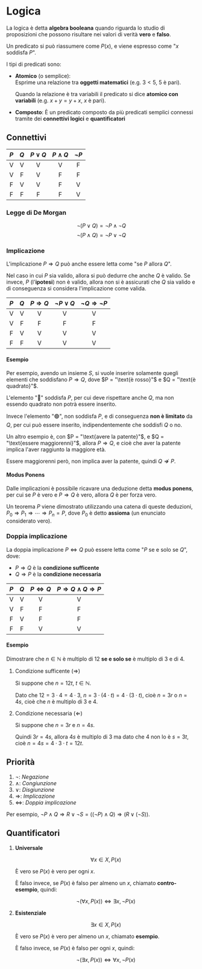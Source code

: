 # Logica

La logica è detta **algebra booleana** quando riguarda lo studio di proposizioni che possono risultare nei valori di verità **vero** e **falso**.

Un predicato si può riassumere come $P(x)$, e viene espresso come "$x$ soddisfa $P$".

I tipi di predicati sono:
- **Atomico** (o semplice): \
	Esprime una relazione tra **oggetti matematici** (e.g. $3 < 5$, $5 \text{ è pari}$).

	Quando la relazione è tra variabili il predicato si dice **atomico con variabili** (e.g. $x + y = y + x$, $x \text{ è pari}$).

- **Composto**: È un predicato composto da più predicati semplici connessi tramite dei **connettivi logici** e **quantificatori**

## Connettivi

| $P$ | $Q$ | $P \lor Q$ | $P \land Q$ | $\neg P$ |
|:-:|:-:|:-:|:-:|:-:|
| V | V | V | V | F |
| V | F | V | F | F |
| F | V | V | F | V |
| F | F | F | F | V |

### Legge di De Morgan

$$\neg (P \lor Q) = \neg P \land \neg Q$$
$$\neg (P \land Q) = \neg P \lor \neg Q$$

### Implicazione

L'implicazione $P \Rightarrow Q$ può anche essere letta come "se $P$ allora $Q$".

Nel caso in cui $P$ sia valido, allora si può dedurre che anche $Q$ è valido.
Se invece, $P$ (l'**ipotesi**) non è valido, allora non si è assicurati che $Q$ sia valido e di conseguenza si considera l'implicazione come valida.

| $P$ | $Q$ | $P \Rightarrow Q$ | $\neg P \lor Q$ | $\neg Q \Rightarrow \neg P$ |
|:-:|:-:|:-:|:-:|:-:|
| V | V | V | V | V |
| V | F | F | F | F |
| F | V | V | V | V |
| F | F | V | V | V |

#### Esempio

Per esempio, avendo un insieme $S$, si vuole inserire solamente quegli elementi che soddisfano $P \Rightarrow Q$, dove $P = "\text{è rosso}"$ e $Q = "\text{è quadrato}"$.

L'elemento "🔴" soddisfa $P$, per cui deve rispettare anche $Q$, ma non essendo quadrato non potrà essere inserito.

Invece l'elemento "🟢", non soddisfa $P$, e di conseguenza **non è limitato** da $Q$, per cui può essere inserito, indipendentemente che soddisfi $Q$ o no.

Un altro esempio è, con $P = "\text{avere la patente}"$, e $Q = "\text{essere maggiorenni}"$, allora $P \Rightarrow Q$, e cioè che aver la patente implica l'aver raggiunto la maggiore età.

Essere maggiorenni però, non implica aver la patente, quindi $Q \not\Rightarrow P$.

#### Modus Ponens

Dalle implicazioni è possibile ricavare una deduzione detta **modus ponens**, per cui se $P$ è vero e $P \Rightarrow Q$ è vero, allora $Q$ è per forza vero.

Un teorema $P$ viene dimostrato utilizzando una catena di queste deduzioni, $P_0 \Rightarrow P_1 \Rightarrow \cdots \Rightarrow P_n = P$, dove $P_0$ è detto **assioma** (un enunciato considerato vero).

### Doppia implicazione

La doppia implicazione $P \Leftrightarrow Q$ può essere letta come "$P$ se e solo se $Q$", dove:
- $P \Rightarrow Q$ è la **condizione sufficente**
- $Q \Rightarrow P$ è la **condizione necessaria**

| $P$ | $Q$ | $P \Leftrightarrow Q$ | $P \Rightarrow Q \land Q \Rightarrow P$ |
|:-:|:-:|:-:|:-:|
| V | V | V | V |
| V | F | F | F |
| F | V | F | F |
| F | F | V | V |

#### Esempio

Dimostrare che $n \in \mathbb{N}$ è multiplo di $12$ **se e solo se** è multiplo di $3$ e di $4$.

1. Condizione sufficente ($\Rightarrow$)

	Si suppone che $n = 12t$, $t \in \mathbb{N}$.

	Dato che $12 = 3 \cdot 4 = 4 \cdot 3$, $n = 3 \cdot (4 \cdot t) = 4 \cdot (3 \cdot t)$, cioè $n = 3r$ o $n = 4s$, cioè che $n$ è multiplo di $3$ e $4$.

2. Condizione necessaria ($\Leftarrow$)

	Si suppone che $n = 3r$ e $n = 4s$.

	Quindi $3r = 4s$, allora $4s$ è multiplo di $3$ ma dato che $4$ non lo è $s = 3t$, cioè $n = 4s = 4 \cdot 3 \cdot t = 12t$.

## Priorità

1. $\neg$: _Negazione_
2. $\land$: _Congiunzione_
3. $\lor$: _Disgiunzione_
4. $\Rightarrow$: _Implicazione_
5. $\Leftrightarrow$: _Doppia implicazione_

Per esempio, $\neg P \land Q \Rightarrow R \lor \neg S = ((\neg P) \land Q) \Rightarrow (R \lor (\neg S))$.

## Quantificatori

1. **Universale**

	$$\forall x \in X, P(x)$$

	È vero se $P(x)$ è vero per ogni $x$.

	È falso invece, se $P(x)$ è falso per almeno un $x$, chiamato **contro-esempio**, quindi:

	$$\neg (\forall x, P(x)) \Leftrightarrow \exists x, \neg P(x)$$

2. **Esistenziale**

	$$\exists x \in X, P(x)$$

	È vero se $P(x)$ è vero per almeno un $x$, chiamato **esempio**.

	È falso invece, se $P(x)$ è falso per ogni $x$, quindi:

	$$\neg (\exists x, P(x)) \Leftrightarrow \forall x, \neg P(x)$$
